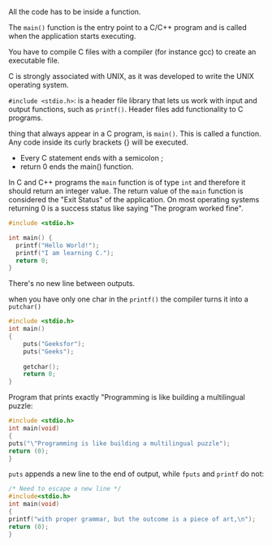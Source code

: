 All the code has to be inside a function.

The `main()` function is the entry point to a C/C++ program and is called when the application starts executing. 

You have to compile C files with a compiler (for instance gcc) to create an
executable file.

C is strongly associated with UNIX, as it was developed to write the UNIX operating system.

`#include <stdio.h>`: is a header file library that lets us work with input and output functions, such as `printf()`. Header files add functionality to C programs.

thing that always appear in a C program, is `main()`. This is called a function. Any code inside its curly brackets {} will be executed.

- Every C statement ends with a semicolon ;
- return 0 ends the main() function.

In C and C++ programs the `main` function is of type `int` and therefore it should return an integer value. The return value of the `main` function is considered the "Exit Status" of the application. On most operating systems returning 0 is a success status like saying "The program worked fine".

```c
#include <stdio.h>

int main() {
  printf("Hello World!");
  printf("I am learning C.");
  return 0;
}
```
There's no new line between outputs.

when you have only one char in the `printf()` the compiler turns it into a `putchar()`

```c
#include <stdio.h>
int main()
{
    puts("Geeksfor");
    puts("Geeks");
 
    getchar();
    return 0;
}
```

Program that prints exactly "Programming is like building a multilingual puzzle:

```C
#include <stdio.h>
int main(void)
{
puts("\"Programming is like building a multilingual puzzle");
return (0);
}
```

`puts` appends a new line to the end of output, while `fputs` and `printf` do not:

```C
/* Need to escape a new line */
#include<stdio.h>
int main(void)
{
printf("with proper grammar, but the outcome is a piece of art,\n");
return (0);
}
```

